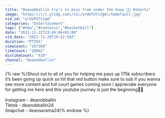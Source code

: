 ```yaml
---
title: "Deanobballin try’s to miss from under the hoop 🤯😭 #shorts"
image: "https:\/\/i.ytimg.com\/vi\/yrUUfU7zJg8\/hqdefault.jpg"
vid_id: "yrUUfU7zJg8"
categories: "Entertainment"
tags: ["#nba","#cantmiss","#basketball"]
date: "2021-11-22T23:49:04+03:00"
vid_date: "2021-11-20T19:52:58Z"
duration: "PT29S"
viewcount: "297300"
likeCount: "20662"
dislikeCount: "418"
channel: "Deanobballin"
---
```

{% raw %}Shout out to all of you for helping me pass up 175k subscribers it’s been going up quick so hit that red button make sure to sub if you wanna see more content and full court games coming soon I appreciate everyone for getting me here and this youtube journey is just the beginning🤞🏻<br /><br />Instagram - deanobballin<br />Tiktok - deanobballin24<br />Snapchat - deansarama24{% endraw %}
